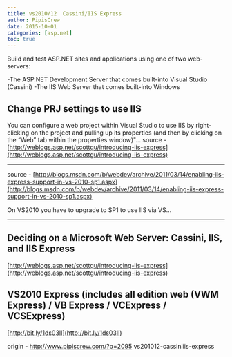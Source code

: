 ```yaml
---
title: vs2010/12  Cassini/IIS Express
author: PipisCrew
date: 2015-10-01
categories: [asp.net]
toc: true
---
```


Build and test ASP.NET sites and applications using one of two web-servers:

-The ASP.NET Development Server that comes built-into Visual Studio (Cassini)
-The IIS Web Server that comes built-into Windows

## Change PRJ settings to use IIS

You can configure a web project within Visual Studio to use IIS by right-clicking on the project and pulling up its properties (and then by clicking on the “Web” tab within the properties window)"... 
source - [http://weblogs.asp.net/scottgu/introducing-iis-express](http://weblogs.asp.net/scottgu/introducing-iis-express)

* * *

source - [http://blogs.msdn.com/b/webdev/archive/2011/03/14/enabling-iis-express-support-in-vs-2010-sp1.aspx](http://blogs.msdn.com/b/webdev/archive/2011/03/14/enabling-iis-express-support-in-vs-2010-sp1.aspx)

On VS2010 you have to upgrade to SP1 to use IIS via VS...

* * *

## Deciding on a Microsoft Web Server: Cassini, IIS, and IIS Express

[http://weblogs.asp.net/scottgu/introducing-iis-express](http://weblogs.asp.net/scottgu/introducing-iis-express)

## VS2010 Express (includes all edition web (VWM Express) / VB Express / VCExpress / VCSExpress)

[http://bit.ly/1ds03Il](http://bit.ly/1ds03Il)

origin - http://www.pipiscrew.com/?p=2095 vs201012-cassiniiis-express